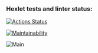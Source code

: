 ### Hexlet tests and linter status:
[![Actions Status](https://github.com/Pavel9-5/frontend-project-lvl1/workflows/hexlet-check/badge.svg)](https://github.com/Pavel9-5/frontend-project-lvl1/actions)

[![Maintainability](https://api.codeclimate.com/v1/badges/a99a88d28ad37a79dbf6/maintainability)](https://codeclimate.com/github/codeclimate/codeclimate/maintainability)

![Main](https://github.com/Pavel9-5/frontend-project-lvl1/workflows/main/badge.svg)
